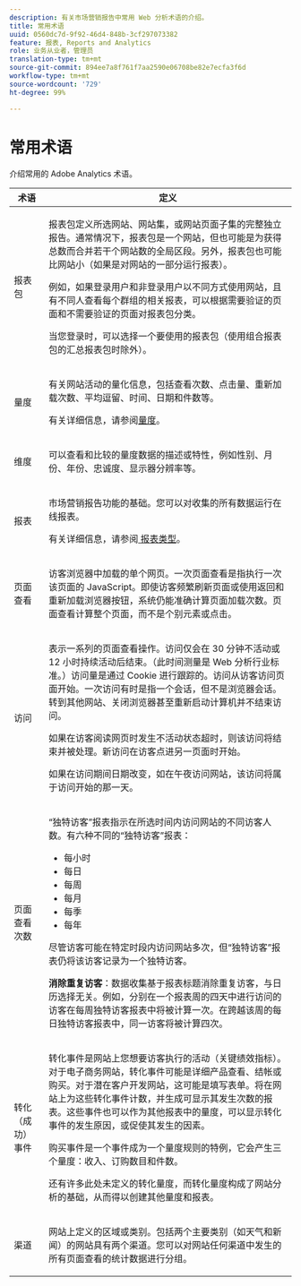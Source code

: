 ```yaml
---
description: 有关市场营销报告中常用 Web 分析术语的介绍。
title: 常用术语
uuid: 0560dc7d-9f92-46d4-848b-3cf297073382
feature: 报表, Reports and Analytics
role: 业务从业者，管理员
translation-type: tm+mt
source-git-commit: 894ee7a8f761f7aa2590e06708be82e7ecfa3f6d
workflow-type: tm+mt
source-wordcount: '729'
ht-degree: 99%

---
```



# 常用术语

介绍常用的 Adobe Analytics 术语。

<table id="table_58F5D292485F45F9902B372E4E1E3103"> 
 <thead> 
  <tr> 
   <th colname="col1" class="entry"> 术语 </th> 
   <th colname="col2" class="entry"> 定义 </th> 
  </tr> 
 </thead>
 <tbody> 
  <tr> 
   <td colname="col1"> <p> 报表包 </p> </td> 
   <td colname="col2"> <p>报表包定义所选网站、网站集，或网站页面子集的完整独立报告。通常情况下，报表包是一个网站，但也可能是为获得总数而合并若干个网站数的全局区段。另外，报表包也可能比网站小（如果是对网站的一部分运行报表）。 </p> <p>例如，如果登录用户和非登录用户以不同方式使用网站，且有不同人查看每个群组的相关报表，可以根据需要验证的页面和不需要验证的页面对报表包分类。 </p> <p>当您登录时，可以选择一个要使用的报表包（使用组合报表包的汇总报表包时除外）。 </p> </td> 
  </tr> 
  <tr> 
   <td> <p>量度 </p> </td> 
   <td> <p>有关网站活动的量化信息，包括查看次数、点击量、重新加载次数、平均逗留、时间、日期和件数等。 </p> <p>有关详细信息，请参阅<a href="/help/analyze/reports-analytics/metrics.md">量度</a>。 </p> </td> 
  </tr> 
  <tr> 
   <td> <p> 维度 </p> </td> 
   <td> <p>可以查看和比较的量度数据的描述或特性，例如性别、月份、年份、忠诚度、显示器分辨率等。 </p> </td> 
  </tr> 
  <tr> 
   <td> <p> 报表 </p> </td> 
   <td> <p>市场营销报告功能的基础。您可以对收集的所有数据运行在线报表。 </p> <p>有关详细信息，请参阅<a href="/help/analyze/reports-analytics/reports.md"> 报表类型</a>。 </p> </td> 
  </tr> 
  <tr> 
   <td> <p> 页面查看 </p> </td> 
   <td> <p>访客浏览器中加载的单个网页。一次页面查看是指执行一次该页面的 JavaScript。即使访客频繁刷新页面或使用<span class="uicontrol">返回</span>和<span class="uicontrol">重新加载</span>浏览器按钮，系统仍能准确计算页面加载次数。页面查看计算整个页面，而不是个别元素或点击。 </p> </td> 
  </tr> 
  <tr> 
   <td> <p>访问 </p> </td> 
   <td> <p>表示一系列的页面查看操作。访问仅会在 30 分钟不活动或 12 小时持续活动后结束。（此时间测量是 Web 分析行业标准。）访问量是通过 Cookie 进行跟踪的。访问从访客访问页面开始。一次访问有时是指一个<span class="term">会话</span>，但不是浏览器会话。转到其他网站、关闭浏览器甚至重新启动计算机并不结束访问。 </p> <p> 如果在访客阅读网页时发生不活动状态超时，则该访问将结束并被处理。新访问在访客点进另一页面时开始。 </p> <p>如果在访问期间日期改变，如在午夜访问网站，该访问将属于访问开始的那一天。 </p> </td> 
  </tr> 
  <tr> 
   <td> <p> 页面查看次数 </p> </td> 
   <td> <p>“独特访客”报表指示在所选时间内访问网站的不同访客人数。有六种不同的“独特访客”报表： </p> 
    <ul id="ul_863B8DE8B9E74DE4A93C2C2931EEFB6D"> 
     <li id="li_21C835B71EF64B4DA821B674416C8B85">每小时 </li> 
     <li id="li_36A498AE7D7A455C8DEB3AA0F025B597">每日 </li> 
     <li id="li_30F26F8DAC664E1FA823B7BDDB7B0F8B">每周 </li> 
     <li id="li_09263F6B1E114A8DB477793B560A0417">每月 </li> 
     <li id="li_A0B2CA3D44564045B02B55AF6E392F76">每季 </li> 
     <li id="li_296BC5B02921460690F35128B1192800">每年 </li> 
    </ul> <p>尽管访客可能在特定时段内访问网站多次，但“独特访客”报表仍将该访客记录为一个独特访客。 </p> <p> <b>消除重复访客</b>：数据收集基于报表标题消除重复访客，与日历选择无关。例如，分别在一个报表周的四天中进行访问的访客在<span class="wintitle">每周独特访客报表</span>中将被计算一次。在跨越该周的<span class="wintitle">每日独特访客报表</span>中，同一访客将被计算四次。 </p> </td> 
  </tr> 
  <tr> 
   <td> <p>转化（成功）事件 </p> </td> 
   <td> <p>转化事件是网站上您想要访客执行的活动（关键绩效指标）。对于电子商务网站，转化事件可能是详细产品查看、结帐或购买。对于潜在客户开发网站，这可能是填写表单。将在网站上为这些转化事件计数，并生成可显示其发生次数的报表。这些事件也可以作为其他报表中的量度，可以显示转化事件的发生原因，或促使其发生的因素。 </p> <p>购买事件是一个事件成为一个量度规则的特例，它会产生三个量度：收入、订购数目和件数。 </p> <p>还有许多此处未定义的转化量度，而转化量度构成了网站分析的基础，从而得以创建其他量度和报表。 </p> </td> 
  </tr> 
  <tr> 
   <td> <p>渠道 </p> </td> 
   <td> <p> 网站上定义的区域或类别。包括两个主要类别（如<span class="term">天气</span>和<span class="term">新闻</span>）的网站具有两个渠道。您可以对网站任何渠道中发生的所有页面查看的统计数据进行分组。 </p> </td> 
  </tr> 
 </tbody> 
</table>

